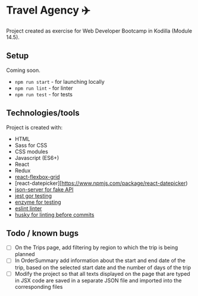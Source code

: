 # Travel Agency :airplane:

Project created as exercise for Web Developer Bootcamp in Kodilla (Module 14.5).

## Setup

Coming soon.

* ```npm run start``` - for launching locally
* ```npm run lint``` - for linter
* ```npm run test``` - for tests

## Technologies/tools

Project is created with:

* HTML
* Sass for CSS
* CSS modules
* Javascript (ES6+)
* React
* Redux
* [react-flexbox-grid](https://www.npmjs.com/package/react-flexbox-grid)
* [react-datepicker][https://www.npmjs.com/package/react-datepicker)
* [json-server for fake API](https://www.npmjs.com/package/json-server)
* [jest gor testing](https://www.npmjs.com/package/jest)
* [enzyme for testing](https://www.npmjs.com/package/enzyme)
* [eslint linter](https://www.npmjs.com/package/eslint)
* [husky for linting before commits](https://www.npmjs.com/package/husky)

## Todo / known bugs

- [ ] On the Trips page, add filtering by region to which the trip is being planned
- [ ] In OrderSummary add information about the start and end date of the trip, based on the selected start date and the number of days of the trip
- [ ] Modify the project so that all texts displayed on the page that are typed in JSX code are saved in a separate JSON file and imported into the corresponding files